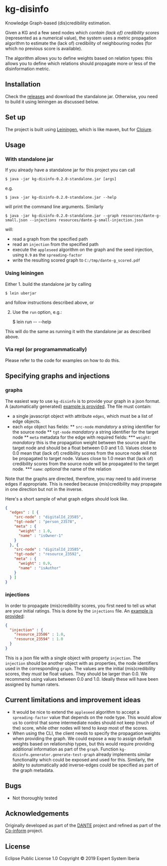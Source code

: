 # kg-disinfo

Knowledge Graph-based (dis)credibility estimation.

Given a KG and a few seed nodes which *contain (lack of) credibility scores* (represented as a numerical value), 
the system uses a metric propagation algorithm to estimate the (lack of) credibility of neighbouring nodes (for which no previous score is available). 

The algorithm allows you to define weights based on relation types: this allows 
you to define which relations should propagate more or less of the disinformation metric.

## Installation

Check the [releases](https://github.com/rdenaux/kg-disinfo/releases) and download the standalone jar.
Otherwise, you need to build it using leiningen as discussed below.

## Set up
The project is built using [Leiningen](https://leiningen.org/), which is like maven, but for [Clojure](https://clojure.org/).

## Usage

### With standalone jar
If you already have a standalone jar for this project you can call

    $ java -jar kg-disinfo-0.2.0-standalone.jar [args]
    
e.g. 

    $ java -jar kg-disinfo-0.2.0-standalone.jar --help 
    
will print the command line arguments. Similarly

    $ java -jar kg-disinfo-0.2.0-standalone.jar --graph resources/dante-g-small.json --injections resources/dante-g-small-injection.json
    
will:
  * read a graph from the specified path
  * read an `injection` from the specified path 
  * execute the `appleseed` algorithm on the graph and the seed injection, using  `0.9` as the `spreading-factor`
  * write the resulting scored graph to `C:/tmp/dante-g_scored.pdf`
  
### Using leiningen
Either 1. build the standalone jar by calling
   
    $ lein uberjar
    
and follow instructions described above, or

2. Use the `run` option, e.g.:

    $ lein run -- --help 
    
This will do the same as running it with the standalone jar as described above.

### Via repl (or programammatically)
Please refer to the code for examples on how to do this.

## Specifying graphs and injections

### graphs
The easiest way to use `kg-disinfo` is to provide your graph in a json format. 
A (automatically generated) [example is provided](https://github.com/rdenaux/kg-disinfo/blob/master/resources/dante-g-small.json). 
The file must contain:
* a single javascript object with attribute `edges`, which must be a list of edge objects. 
* each `edge` object has fields:
** `src-node` *mandatory* a string identifier for the source node
** `tgt-node` *mandatory* a string identifier for the target node
** `meta` metadata for the edge with required fields:
*** `weight`: *mandatory* this is the propagation weight between the source and the target node and should be a float between 0.0 and 1.0. Values close to 0.0 mean that (lack of) credibility scores from the source node will not be propagated to target node. Values close to 1.0 mean that (lack of) credibility scores from the source node will be propagated to the target node.
*** `name`: *optional* the name of the relation

Note that the graphs are directed, therefore, you may need to add inverse edges if appropriate. This is needed because (mis)credibility may propagate in one direction but not in the inverse.

Here's a short sample of what graph edges should look like.

```json
{
  "edges" : [ {
    "src-node" : "digitalId_23585",
    "tgt-node" : "person_23578",
    "meta" : {
      "weight" : 1.0,
      "name" : "isOwner-1"
    }
  }, {
    "src-node" : "digitalId_23585",
    "tgt-node" : "resource_23592",
    "meta" : {
      "weight" : 0.9,
      "name" : "isAuthor"
    }
  } ]
}
```

### injections
In order to propagate (mis)credibility scores, you first need to tell us what are your initial ratings. This is done by the `injections` file. An [example is provided](https://github.com/rdenaux/kg-disinfo/blob/master/resources/dante-g-small-injection.json):

```json
{
  "injection" : {
    "resource_23586" : 1.0,
    "resource_23594" : 1.0
  }
}
```

This is a json file with a single object with property `injection`. The `injection` should be another object with as properties, the node identifiers used in the corresponding `graph`. The values are the initial (mis)credibility scores, they *must* be float values. They should be larger than 0.0. We recommend using values between 0.0 and 1.0. Ideally these will have been assigned by human raters.

## Current limitations and improvement ideas

 * It would be nice to extend the `appleseed` algorithm to accept a `spreading-factor` value that depends on the node type. This would allow us to control that some intermediate nodes should not keep (much of the) score, while other nodes will tend to *keep* most of the scores.
 * When using the CLI, the client needs to specify the propagation weights when providing the graph. We could expose a way to assign default weights based on relationship types, but this would require providing additional information as part of the `graph`. Function `kg-disinfo.generator.generate-test-graph` already implements similar functionality which could be exposed and used for this. Similarly, the ability to automatically add inverse-edges could be specified as part of the graph metadata.

## Bugs

 * Not thoroughly tested

## Acknowledgements

Originally developed as part of the [DANTE](https://www.h2020-dante.eu/) project and refined as part of the [Co-inform](https://coinform.eu) project.

## License
Eclipse Public License 1.0
Copyright © 2019 Expert System Iberia
